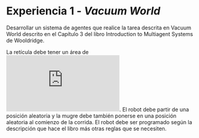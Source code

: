# Experiencia 1 - *Vacuum World*

Desarrollar un sistema de agentes que realice la tarea descrita en Vacuum World descrito en el Capítulo 3 del libro Introduction to Multiagent Systems de Wooldridge.

La retícula debe tener un área de ![equation](http://latex.codecogs.com/gif.latex?10%20%5Ctimes%2010). El robot debe partir de una posición aleatoria y la mugre debe también ponerse en una posición aleatoria al comienzo de la corrida. El robot debe ser programado según la descripción que hace el libro más otras reglas que se necesiten.